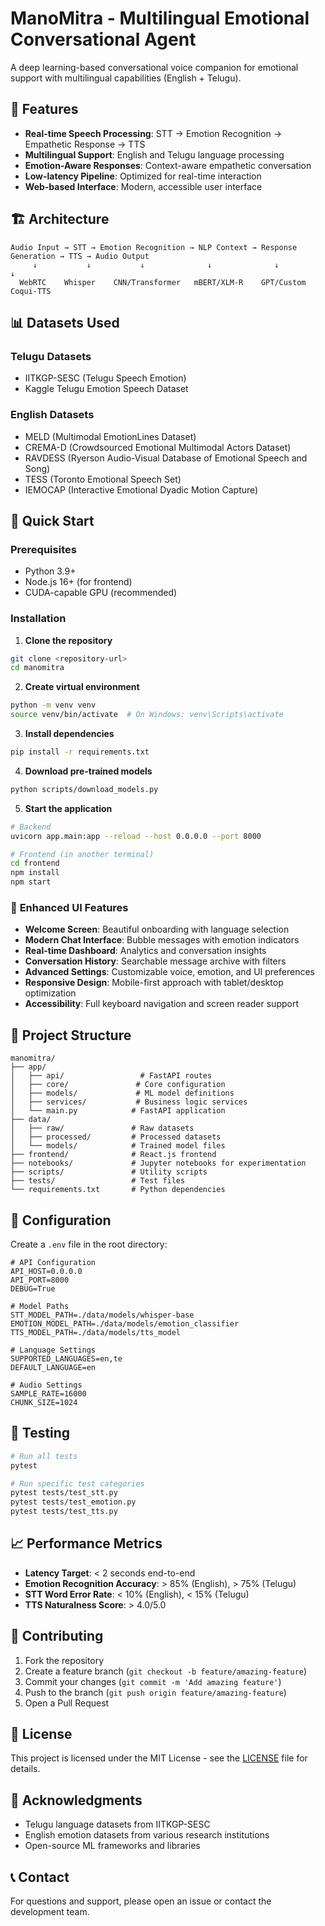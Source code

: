 # ManoMitra - Multilingual Emotional Conversational Agent

A deep learning-based conversational voice companion for emotional support with multilingual capabilities (English + Telugu).

## 🌟 Features

- **Real-time Speech Processing**: STT → Emotion Recognition → Empathetic Response → TTS
- **Multilingual Support**: English and Telugu language processing
- **Emotion-Aware Responses**: Context-aware empathetic conversation
- **Low-latency Pipeline**: Optimized for real-time interaction
- **Web-based Interface**: Modern, accessible user interface

## 🏗️ Architecture

```
Audio Input → STT → Emotion Recognition → NLP Context → Response Generation → TTS → Audio Output
     ↓           ↓           ↓              ↓              ↓               ↓
  WebRTC    Whisper    CNN/Transformer   mBERT/XLM-R    GPT/Custom    Coqui-TTS
```

## 📊 Datasets Used

### Telugu Datasets
- IITKGP-SESC (Telugu Speech Emotion)
- Kaggle Telugu Emotion Speech Dataset

### English Datasets
- MELD (Multimodal EmotionLines Dataset)
- CREMA-D (Crowdsourced Emotional Multimodal Actors Dataset)
- RAVDESS (Ryerson Audio-Visual Database of Emotional Speech and Song)
- TESS (Toronto Emotional Speech Set)
- IEMOCAP (Interactive Emotional Dyadic Motion Capture)

## 🚀 Quick Start

### Prerequisites
- Python 3.9+
- Node.js 16+ (for frontend)
- CUDA-capable GPU (recommended)

### Installation

1. **Clone the repository**
```bash
git clone <repository-url>
cd manomitra
```

2. **Create virtual environment**
```bash
python -m venv venv
source venv/bin/activate  # On Windows: venv\Scripts\activate
```

3. **Install dependencies**
```bash
pip install -r requirements.txt
```

4. **Download pre-trained models**
```bash
python scripts/download_models.py
```

5. **Start the application**
```bash
# Backend
uvicorn app.main:app --reload --host 0.0.0.0 --port 8000

# Frontend (in another terminal)
cd frontend
npm install
npm start
```

### 🎨 **Enhanced UI Features**
- **Welcome Screen**: Beautiful onboarding with language selection
- **Modern Chat Interface**: Bubble messages with emotion indicators
- **Real-time Dashboard**: Analytics and conversation insights
- **Conversation History**: Searchable message archive with filters
- **Advanced Settings**: Customizable voice, emotion, and UI preferences
- **Responsive Design**: Mobile-first approach with tablet/desktop optimization
- **Accessibility**: Full keyboard navigation and screen reader support

## 📁 Project Structure

```
manomitra/
├── app/
│   ├── api/                 # FastAPI routes
│   ├── core/               # Core configuration
│   ├── models/             # ML model definitions
│   ├── services/           # Business logic services
│   └── main.py            # FastAPI application
├── data/
│   ├── raw/               # Raw datasets
│   ├── processed/         # Processed datasets
│   └── models/            # Trained model files
├── frontend/              # React.js frontend
├── notebooks/             # Jupyter notebooks for experimentation
├── scripts/               # Utility scripts
├── tests/                 # Test files
└── requirements.txt       # Python dependencies
```

## 🔧 Configuration

Create a `.env` file in the root directory:

```env
# API Configuration
API_HOST=0.0.0.0
API_PORT=8000
DEBUG=True

# Model Paths
STT_MODEL_PATH=./data/models/whisper-base
EMOTION_MODEL_PATH=./data/models/emotion_classifier
TTS_MODEL_PATH=./data/models/tts_model

# Language Settings
SUPPORTED_LANGUAGES=en,te
DEFAULT_LANGUAGE=en

# Audio Settings
SAMPLE_RATE=16000
CHUNK_SIZE=1024
```

## 🧪 Testing

```bash
# Run all tests
pytest

# Run specific test categories
pytest tests/test_stt.py
pytest tests/test_emotion.py
pytest tests/test_tts.py
```

## 📈 Performance Metrics

- **Latency Target**: < 2 seconds end-to-end
- **Emotion Recognition Accuracy**: > 85% (English), > 75% (Telugu)
- **STT Word Error Rate**: < 10% (English), < 15% (Telugu)
- **TTS Naturalness Score**: > 4.0/5.0

## 🤝 Contributing

1. Fork the repository
2. Create a feature branch (`git checkout -b feature/amazing-feature`)
3. Commit your changes (`git commit -m 'Add amazing feature'`)
4. Push to the branch (`git push origin feature/amazing-feature`)
5. Open a Pull Request

## 📄 License

This project is licensed under the MIT License - see the [LICENSE](LICENSE) file for details.

## 🙏 Acknowledgments

- Telugu language datasets from IITKGP-SESC
- English emotion datasets from various research institutions
- Open-source ML frameworks and libraries

## 📞 Contact

For questions and support, please open an issue or contact the development team.